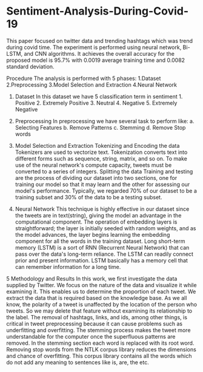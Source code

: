 # Sentiment-Analysis-During-Covid-19
This paper focused on twitter data and trending hashtags which was trend during covid time. The experiment is performed using neural network, Bi-LSTM, and CNN algorithms. It achieves the overall accuracy for the proposed model is 95.7% with 0.0019 average training time and 0.0082 standard deviation.

Procedure
            The analysis is performed with 5 phases: 
            1.Dataset
            2.Preprocessing
            3.Model Selection and Extraction
            4.Neural Network
            
1. Dataset
            In this dataset we have 5 classification term in sentiment
            1. Positive
            2. Extremely Positive
            3. Neutral
            4. Negative
            5. Extremely Negative
2. Preprocessing
            In preprocessing we have several task to perform like:
            a. Selecting Features
            b. Remove Patterns
            c. Stemming
            d. Remove Stop words
        
3. Model Selection and Extraction
            Tokenizing and Encoding the data
            Tokenizers are used to vectorize text. Tokenization converts text into different forms
            such as sequence, string, matrix, and so on. To make use of the neural network's
            compute capacity, tweets must be converted to a series of integers.
            Splitting the data
            Training and testing are the process of dividing our dataset into two sections, one for
            training our model so that it may learn and the other for assessing our model's
            performance. Typically, we regarded 70% of our dataset to be a training subset and 30%
            of the data to be a testing subset. 
            
4. Neural Network
            This technique is highly effective in our dataset since the tweets are in text(string),
            giving the model an advantage in the computational component.
            The operation of embedding layers is straightforward; the layer is initially seeded with
            random weights, and as the model advances, the layer begins learning the embedding
            component for all the words in the training dataset.
            Long short-term memory (LSTM) is a sort of RNN (Recurrent Neural Network) that
            can pass over the data's long-term reliance. The LSTM can readily connect prior and
            present information. LSTM basically has a memory cell that can remember information
            for a long time.
            
5 Methodology and Results
            In this work, we first investigate the data supplied by Twitter. We focus on the nature
            of the data and visualize it while examining it. This enables us to determine the
            proportion of each tweet. We extract the data that is required based on the knowledge
            base. As we all know, the polarity of a tweet is unaffected by the location of the person
            who tweets. So we may delete that feature without examining its relationship to the
            label. The removal of hashtags, links, and ids, among other things, is critical in tweet
            preprocessing because it can cause problems such as underfitting and overfitting. The
            stemming process makes the tweet more understandable for the computer once the
            superfluous patterns are removed. In the stemming section each word is replaced with
            its root word. Removing stop words from the NTLK corpus library reduces the
            dimensions and chance of overfitting. This corpus library contains all the words which
            do not add any meaning to sentences like is, are, the etc.
